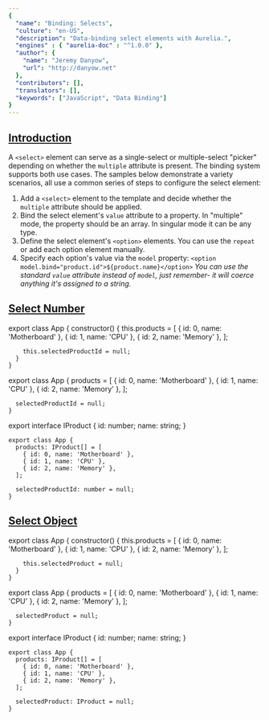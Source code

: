 ```yaml
---
{
  "name": "Binding: Selects",
  "culture": "en-US",
  "description": "Data-binding select elements with Aurelia.",
  "engines" : { "aurelia-doc" : "^1.0.0" },
  "author": {
    "name": "Jeremy Danyow",
  	"url": "http://danyow.net"
  },
  "contributors": [],
  "translators": [],
  "keywords": ["JavaScript", "Data Binding"]
}
---
```


## [Introduction](aurelia-doc://section/1/version/1.0.0)

A `<select>` element can serve as a single-select or multiple-select "picker" depending on whether the `multiple` attribute is present. The binding system supports both use cases. The samples below demonstrate a variety scenarios, all use a common series of steps to configure the select element:

1. Add a `<select>` element to the template and decide whether the `multiple` attribute should be applied.
2. Bind the select element's `value` attribute to a property. In "multiple" mode, the property should be an array. In singular mode it can be any type.
3. Define the select element's `<option>` elements. You can use the `repeat` or add each option element manually.
4. Specify each option's value via the `model` property:
  `<option model.bind="product.id">${product.name}</option>`
   *You can use the standard `value` attribute instead of `model`, just remember- it will coerce anything it's assigned to a string.*

## [Select Number](aurelia-doc://section/2/version/1.0.0)

<code-listing heading="app${context.language.fileExtension}">
  <source-code lang="ES 2015">
    export class App {
      constructor() {
        this.products = [
          { id: 0, name: 'Motherboard' },
          { id: 1, name: 'CPU' },
          { id: 2, name: 'Memory' },
        ];

        this.selectedProductId = null;
      }
    }
  </source-code>
  <source-code lang="ES 2016">
    export class App {
      products = [
        { id: 0, name: 'Motherboard' },
        { id: 1, name: 'CPU' },
        { id: 2, name: 'Memory' },
      ];

      selectedProductId = null;
    }
  </source-code>
  <source-code lang="TypeScript">
    export interface IProduct {
       id: number;
       name: string;
    }

    export class App {
      products: IProduct[] = [
        { id: 0, name: 'Motherboard' },
        { id: 1, name: 'CPU' },
        { id: 2, name: 'Memory' },
      ];

      selectedProductId: number = null;
    }
  </source-code>
</code-listing>
<code-listing heading="app.html">
  <source-code lang="HTML">
    <template>
      <label>
        Select product:<br/>
        <select value.bind="selectedProductId">
          <option model.bind="null">Choose...</option>
          <option repeat.for="product of products"
                  model.bind="product.id">
            ${product.id} - ${product.name}
          </option>
        </select>
      </label>
      Selected product ID: ${selectedProductId}
    </template>
  </source-code>
</code-listing>

<au-demo heading="Select number demo">
  <source-code src="example/binding-selects/single/numbers/app.js"></source-code>
</au-demo>

## [Select Object](aurelia-doc://section/3/version/1.0.0)

<code-listing heading="app${context.language.fileExtension}">
  <source-code lang="ES 2015">
    export class App {
      constructor() {
        this.products = [
          { id: 0, name: 'Motherboard' },
          { id: 1, name: 'CPU' },
          { id: 2, name: 'Memory' },
        ];

        this.selectedProduct = null;
      }
    }
  </source-code>
  <source-code lang="ES 2016">
    export class App {
      products = [
        { id: 0, name: 'Motherboard' },
        { id: 1, name: 'CPU' },
        { id: 2, name: 'Memory' },
      ];

      selectedProduct = null;
    }
  </source-code>
  <source-code lang="TypeScript">
    export interface IProduct {
       id: number;
       name: string;
    }

    export class App {
      products: IProduct[] = [
        { id: 0, name: 'Motherboard' },
        { id: 1, name: 'CPU' },
        { id: 2, name: 'Memory' },
      ];

      selectedProduct: IProduct = null;
    }
  </source-code>
</code-listing>
<code-listing heading="app.html">
  <source-code lang="HTML">
    <template>
      <label>
        Select product:<br/>
        <select value.bind="selectedProduct">
          <option model.bind="null">Choose...</option>
          <option repeat.for="product of products"
                  model.bind="product">
            ${product.id} - ${product.name}
          </option>
        </select>
      </label>

      Selected product: ${selectedProduct.id} - ${selectedProduct.name}
    </template>
  </source-code>
</code-listing>

<au-demo heading="Select object demo">
  <source-code src="example/binding-selects/single/objects/app.js"></source-code>
</au-demo>

## [Select Boolean](aurelia-doc://section/4/version/1.0.0)

<code-listing heading="app${context.language.fileExtension}">
  <source-code lang="ES 2015">
    export class App {
      constructor() {
        likesTacos = null;
      }
    }
  </source-code>
  <source-code lang="ES 2016">
    export class App {
      likesTacos = null;
    }
  </source-code>
  <source-code lang="TypeScript">
    export class App {
      likesTacos = null;
    }
  </source-code>
</code-listing>
<code-listing heading="app.html">
  <source-code lang="HTML">
    <template>
      <label>
        Do you like tacos?:
        <select value.bind="likesTacos">
          <option model.bind="null">Choose...</option>
          <option model.bind="true">Yes</option>
          <option model.bind="false">No</option>
        </select>
      </label>
      likesTacos: ${likesTacos}
    </template>
  </source-code>
</code-listing>

<au-demo heading="Select boolean demo">
  <source-code src="example/binding-selects/single/booleans/app.js"></source-code>
</au-demo>

## [Select String](aurelia-doc://section/5/version/1.0.0)

<code-listing heading="app${context.language.fileExtension}">
  <source-code lang="ES 2015">
    export class App {
      constructor() {
        this.products = ['Motherboard', 'CPU', 'Memory'];
        this.selectedProduct = '';
      }
    }
  </source-code>
  <source-code lang="ES 2016">
    export class App {
      products = ['Motherboard', 'CPU', 'Memory'];
      selectedProduct = '';
    }
  </source-code>
  <source-code lang="TypeScript">
    export class App {
      products: string[] = ['Motherboard', 'CPU', 'Memory'];
      selectedProduct: string = '';
    }
  </source-code>
</code-listing>
<code-listing heading="app.html">
  <source-code lang="HTML">
    <template>
      <label>
        Select product:<br/>
        <select value.bind="selectedProduct">
          <option value="">Choose...</option>
          <option repeat.for="product of products"
                  value.bind="product">
            ${product}
          </option>
        </select>
      </label>
      Selected product: ${selectedProduct}
    </template>
  </source-code>
</code-listing>

<au-demo heading="Select string demo">
  <source-code src="example/binding-selects/single/strings/app.js"></source-code>
</au-demo>

## [Multiple Select Numbers](aurelia-doc://section/6/version/1.0.0)

<code-listing heading="app${context.language.fileExtension}">
  <source-code lang="ES 2015">
    export class App {
      constructor() {
        this.products = [
          { id: 0, name: 'Motherboard' },
          { id: 1, name: 'CPU' },
          { id: 2, name: 'Memory' },
        ];

        this.selectedProductIds = [];
      }
    }
  </source-code>
  <source-code lang="ES 2016">
    export class App {
      products = [
        { id: 0, name: 'Motherboard' },
        { id: 1, name: 'CPU' },
        { id: 2, name: 'Memory' },
      ];

      selectedProductIds = [];
    }
  </source-code>
  <source-code lang="TypeScript">
    export interface IProduct {
       id: number;
       name: string;
    }

    export class App {
      products: IProduct[] = [
        { id: 0, name: 'Motherboard' },
        { id: 1, name: 'CPU' },
        { id: 2, name: 'Memory' },
      ];

      selectedProductIds: number[] = [];
    }
  </source-code>
</code-listing>

<code-listing heading="app.html">
  <source-code lang="HTML">
    <template>
      <label>
        Select products:
        <select multiple value.bind="selectedProductIds">
          <option repeat.for="product of products"
                  model.bind="product.id">
            ${product.id} - ${product.name}
          </option>
        </select>
      </label>
      Selected product IDs: ${selectedProductIds}
    </template>
  </source-code>
</code-listing>

<au-demo heading="Select multiple numbers demo">
  <source-code src="example/binding-selects/multiple/numbers/app.js"></source-code>
</au-demo>

## [Multiple Select Objects](aurelia-doc://section/7/version/1.0.0)

<code-listing heading="app${context.language.fileExtension}">
  <source-code lang="ES 2015">
    export class App {
      constructor() {
        products = [
          { id: 0, name: 'Motherboard' },
          { id: 1, name: 'CPU' },
          { id: 2, name: 'Memory' },
        ];

        selectedProducts = [];
      }
    }
  </source-code>
  <source-code lang="ES 2016">
    export class App {
      products = [
        { id: 0, name: 'Motherboard' },
        { id: 1, name: 'CPU' },
        { id: 2, name: 'Memory' },
      ];

      selectedProducts = [];
    }
  </source-code>
  <source-code lang="TypeScript">
    export interface IProduct {
       id: number;
       name: string;
    }

    export class App {
      products: IProduct[] = [
        { id: 0, name: 'Motherboard' },
        { id: 1, name: 'CPU' },
        { id: 2, name: 'Memory' },
      ];

      selectedProducts: IProduct[] = [];
    }
  </source-code>
</code-listing>

<code-listing heading="app.html">
  <source-code lang="HTML">
    <template>
      <label>
        Select products:
        <select multiple value.bind="selectedProducts">
          <option repeat.for="product of products"
                  model.bind="product">
            ${product.id} - ${product.name}
          </option>
        </select>
      </label>

      Selected products:
      <ul>
        <li repeat.for="product of selectedProducts">${product.id} - ${product.name}</li>
      </ul>
    </template>
  </source-code>
</code-listing>

<au-demo heading="Select multiple objects demo">
  <source-code src="example/binding-selects/multiple/objects/app.js"></source-code>
</au-demo>

## [Multiple Select Strings](aurelia-doc://section/8/version/1.0.0)

<code-listing heading="app${context.language.fileExtension}">
  <source-code lang="ES 2015">
    export class App {
      constructor() {
        this.products = ['Motherboard', 'CPU', 'Memory'];
        this.selectedProducts = [];
      }
    }
  </source-code>
  <source-code lang="ES 2016">
    export class App {
      products = ['Motherboard', 'CPU', 'Memory'];
      selectedProducts = [];
    }
  </source-code>
  <source-code lang="TypeScript">
    export class App {
      products: string[] = ['Motherboard', 'CPU', 'Memory'];
      selectedProducts: string[] = [];
    }
  </source-code>
</code-listing>

<code-listing heading="app.html">
  <source-code lang="HTML">
    <template>
      <label>
        Select products:
        <select multiple value.bind="selectedProducts">
          <option repeat.for="product of products"
                  value.bind="product">
            ${product}
          </option>
        </select>
      </label>
      Selected products: ${selectedProducts}
    </template>
  </source-code>
</code-listing>

<au-demo heading="Select multiple strings demo">
  <source-code src="example/binding-selects/multiple/strings/app.js"></source-code>
</au-demo>

